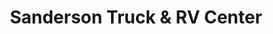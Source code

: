---
title: "Sanderson Truck & RV Center"
url: /glendale/sanderson-truck-und-rv-center/
shop: Autohaus
---